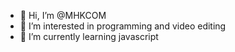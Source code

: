 - 👋 Hi, I’m @MHKCOM
- 👀 I’m interested in programming and video editing
- 🌱 I’m currently learning javascript

